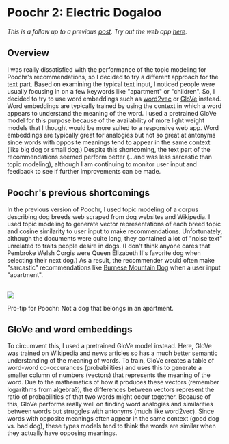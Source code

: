 # Poochr 2: Electric Dogaloo

<i>This is a follow up to a previous <a href="https://aawiegel.github.io/2017/10/17/Poochr.html">post</a>. Try out the web app <a href="https://poochr-182700.appspot.com/">here</a>.</i>

## Overview

I was really dissatisfied with the performance of the topic modeling for Poochr's recommendations, so I decided to try a different approach for the text part. Based on examining the typical text input, I noticed people were usually focusing in on a few keywords like "apartment" or "children". So, I decided to try to use word embeddings such as [word2vec](https://code.google.com/archive/p/word2vec/) or [GloVe](https://nlp.stanford.edu/projects/glove/) instead. Word embeddings are typically trained by using the context in which a word appears to understand the meaning of the word. I used a pretrained GloVe model for this purpose because of the availability of more light weight models that I thought would be more suited to a responsive web app. Word embeddings are typically great for analogies but not so great at antonyms since words with opposite meanings tend to appear in the same context (like big dog or small dog.) Despite this shortcoming, the text part of the recommendations seemed perform better (...and was less sarcastic than topic modeling), although I am continuing to monitor user input and feedback to see if further improvements can be made.

## Poochr's previous shortcomings

In the previous version of Poochr, I used topic modeling of a corpus describing dog breeds web scraped from dog websites and Wikipedia. I used topic modeling to generate vector representations of each breed topic and cosine similarity to user input to make recommendations. Unfortunately, although the documents were quite long, they contained a lot of "noise text" unrelated to traits people desire in dogs. (I don't think anyone cares that Pembroke Welsh Corgis were Queen Elizabeth II's favorite dog when selecting their next dog.) As a result, the recommender would often make "sarcastic" recommendations like [Burnese Mountain Dog](http://dogtime.com/dog-breeds/bernese-mountain-dog) when a user input "apartment".

<br/>

<img src="https://aawiegel.github.io/assets/burnese.jpg"/>

Pro-tip for Poochr: Not a dog that belongs in an apartment.

## GloVe and word embeddings 

To circumvent this, I used a pretrained GloVe model instead. Here, GloVe was trained on Wikipedia and news articles so has a much better semantic understanding of the meaning of words. To train, GloVe creates a table of word-word co-occurances (probabilities) and uses this to generate a smaller column of numbers (vectors) that represents the meaning of the word. Due to the mathematics of how it produces these vectors (remember logarithms from algebra?), the differences between vectors represent the ratio of probabilities of that two words might occur together. Because of this, GloVe performs really well on finding word analogies and similarities between words but struggles with antonyms (much like word2vec). Since words with opposite meanings often appear in the same context (good dog vs. bad dog), these types models tend to think the words are similar when they actually have opposing meanings.

